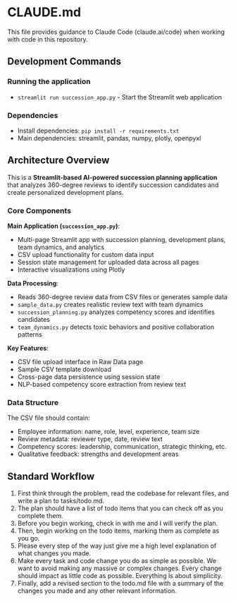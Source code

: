 # CLAUDE.md

This file provides guidance to Claude Code (claude.ai/code) when working with code in this repository.

## Development Commands

### Running the application
- `streamlit run succession_app.py` - Start the Streamlit web application

### Dependencies
- Install dependencies: `pip install -r requirements.txt`
- Main dependencies: streamlit, pandas, numpy, plotly, openpyxl

## Architecture Overview

This is a **Streamlit-based AI-powered succession planning application** that analyzes 360-degree reviews to identify succession candidates and create personalized development plans.

### Core Components

**Main Application (`succession_app.py`)**:
- Multi-page Streamlit app with succession planning, development plans, team dynamics, and analytics
- CSV upload functionality for custom data input
- Session state management for uploaded data across all pages
- Interactive visualizations using Plotly

**Data Processing**:
- Reads 360-degree review data from CSV files or generates sample data
- `sample_data.py` creates realistic review text with team dynamics
- `succession_planning.py` analyzes competency scores and identifies candidates
- `team_dynamics.py` detects toxic behaviors and positive collaboration patterns

**Key Features**:
- CSV file upload interface in Raw Data page
- Sample CSV template download
- Cross-page data persistence using session state
- NLP-based competency score extraction from review text

### Data Structure
The CSV file should contain:
- Employee information: name, role, level, experience, team size
- Review metadata: reviewer type, date, review text
- Competency scores: leadership, communication, strategic thinking, etc.
- Qualitative feedback: strengths and development areas

## Standard Workflow
1. First think through the problem, read the codebase for relevant files, and write a plan to tasks/todo.md.
2. The plan should have a list of todo items that you can check off as you complete them.
3. Before you begin working, check in with me and I will verify the plan.
4. Then, begin working on the todo items, marking them as complete as you go.
5. Please every step of the way just give me a high level explanation of what changes you made.
6. Make every task and code change you do as simple as possible. We want to avoid making any massive or complex changes. Every change should impact as little code as possible. Everything is about simplicity.
7. Finally, add a revised section to the todo.md file with a summary of the changes you made and any other relevant information.